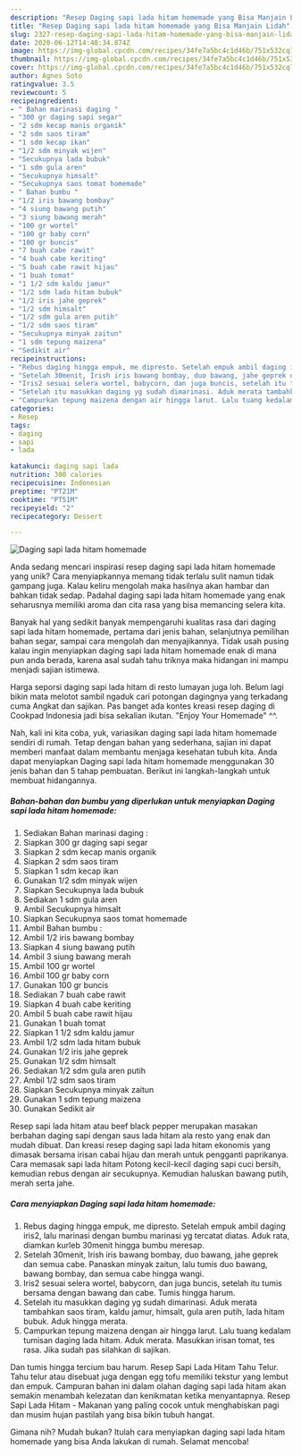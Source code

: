 ```yaml
---
description: "Resep Daging sapi lada hitam homemade yang Bisa Manjain Lidah"
title: "Resep Daging sapi lada hitam homemade yang Bisa Manjain Lidah"
slug: 2327-resep-daging-sapi-lada-hitam-homemade-yang-bisa-manjain-lidah
date: 2020-06-12T14:48:34.874Z
image: https://img-global.cpcdn.com/recipes/34fe7a5bc4c1d46b/751x532cq70/daging-sapi-lada-hitam-homemade-foto-resep-utama.jpg
thumbnail: https://img-global.cpcdn.com/recipes/34fe7a5bc4c1d46b/751x532cq70/daging-sapi-lada-hitam-homemade-foto-resep-utama.jpg
cover: https://img-global.cpcdn.com/recipes/34fe7a5bc4c1d46b/751x532cq70/daging-sapi-lada-hitam-homemade-foto-resep-utama.jpg
author: Agnes Soto
ratingvalue: 3.5
reviewcount: 5
recipeingredient:
- " Bahan marinasi daging "
- "300 gr daging sapi segar"
- "2 sdm kecap manis organik"
- "2 sdm saos tiram"
- "1 sdm kecap ikan"
- "1/2 sdm minyak wijen"
- "Secukupnya lada bubuk"
- "1 sdm gula aren"
- "Secukupnya himsalt"
- "Secukupnya saos tomat homemade"
- " Bahan bumbu "
- "1/2 iris bawang bombay"
- "4 siung bawang putih"
- "3 siung bawang merah"
- "100 gr wortel"
- "100 gr baby corn"
- "100 gr buncis"
- "7 buah cabe rawit"
- "4 buah cabe keriting"
- "5 buah cabe rawit hijau"
- "1 buah tomat"
- "1 1/2 sdm kaldu jamur"
- "1/2 sdm lada hitam bubuk"
- "1/2 iris jahe geprek"
- "1/2 sdm himsalt"
- "1/2 sdm gula aren putih"
- "1/2 sdm saos tiram"
- "Secukupnya minyak zaitun"
- "1 sdm tepung maizena"
- "Sedikit air"
recipeinstructions:
- "Rebus daging hingga empuk, me dipresto. Setelah empuk ambil daging iris2, lalu marinasi dengan bumbu marinasi yg tercatat diatas. Aduk rata, diamkan kurleb 30menit hingga bumbu meresap."
- "Setelah 30menit, Irish iris bawang bombay, duo bawang, jahe geprek dan semua cabe. Panaskan minyak zaitun, lalu tumis duo bawang, bawang bombay, dan semua cabe hingga wangi."
- "Iris2 sesuai selera wortel, babycorn, dan juga buncis, setelah itu tumis bersama dengan bawang dan cabe. Tumis hingga harum."
- "Setelah itu masukkan daging yg sudah dimarinasi. Aduk merata tambahkan saos tiram, kaldu jamur, himsalt, gula aren putih, lada hitam bubuk. Aduk hingga merata."
- "Campurkan tepung maizena dengan air hingga larut. Lalu tuang kedalam tumisan daging lada hitam. Aduk merata. Masukkan irisan tomat, tes rasa. Jika sudah pas silahkan di sajikan."
categories:
- Resep
tags:
- daging
- sapi
- lada

katakunci: daging sapi lada 
nutrition: 300 calories
recipecuisine: Indonesian
preptime: "PT21M"
cooktime: "PT51M"
recipeyield: "2"
recipecategory: Dessert

---
```



![Daging sapi lada hitam homemade](https://img-global.cpcdn.com/recipes/34fe7a5bc4c1d46b/751x532cq70/daging-sapi-lada-hitam-homemade-foto-resep-utama.jpg)

Anda sedang mencari inspirasi resep daging sapi lada hitam homemade yang unik? Cara menyiapkannya memang tidak terlalu sulit namun tidak gampang juga. Kalau keliru mengolah maka hasilnya akan hambar dan bahkan tidak sedap. Padahal daging sapi lada hitam homemade yang enak seharusnya memiliki aroma dan cita rasa yang bisa memancing selera kita.

Banyak hal yang sedikit banyak mempengaruhi kualitas rasa dari daging sapi lada hitam homemade, pertama dari jenis bahan, selanjutnya pemilihan bahan segar, sampai cara mengolah dan menyajikannya. Tidak usah pusing kalau ingin menyiapkan daging sapi lada hitam homemade enak di mana pun anda berada, karena asal sudah tahu triknya maka hidangan ini mampu menjadi sajian istimewa.

Harga seporsi daging sapi lada hitam di resto lumayan juga loh. Belum lagi bikin mata melotot sambil ngaduk cari potongan dagingnya yang terkadang cuma Angkat dan sajikan. Pas banget ada kontes kreasi resep daging di Cookpad Indonesia jadi bisa sekalian ikutan. &#34;Enjoy Your Homemade&#34; ^^.


Nah, kali ini kita coba, yuk, variasikan daging sapi lada hitam homemade sendiri di rumah. Tetap dengan bahan yang sederhana, sajian ini dapat memberi manfaat dalam membantu menjaga kesehatan tubuh kita. Anda dapat menyiapkan Daging sapi lada hitam homemade menggunakan 30 jenis bahan dan 5 tahap pembuatan. Berikut ini langkah-langkah untuk membuat hidangannya.

<!--inarticleads1-->

##### Bahan-bahan dan bumbu yang diperlukan untuk menyiapkan Daging sapi lada hitam homemade:

1. Sediakan  Bahan marinasi daging :
1. Siapkan 300 gr daging sapi segar
1. Siapkan 2 sdm kecap manis organik
1. Siapkan 2 sdm saos tiram
1. Siapkan 1 sdm kecap ikan
1. Gunakan 1/2 sdm minyak wijen
1. Siapkan Secukupnya lada bubuk
1. Sediakan 1 sdm gula aren
1. Ambil Secukupnya himsalt
1. Siapkan Secukupnya saos tomat homemade
1. Ambil  Bahan bumbu :
1. Ambil 1/2 iris bawang bombay
1. Siapkan 4 siung bawang putih
1. Ambil 3 siung bawang merah
1. Ambil 100 gr wortel
1. Ambil 100 gr baby corn
1. Gunakan 100 gr buncis
1. Sediakan 7 buah cabe rawit
1. Siapkan 4 buah cabe keriting
1. Ambil 5 buah cabe rawit hijau
1. Gunakan 1 buah tomat
1. Siapkan 1 1/2 sdm kaldu jamur
1. Ambil 1/2 sdm lada hitam bubuk
1. Gunakan 1/2 iris jahe geprek
1. Gunakan 1/2 sdm himsalt
1. Sediakan 1/2 sdm gula aren putih
1. Ambil 1/2 sdm saos tiram
1. Siapkan Secukupnya minyak zaitun
1. Gunakan 1 sdm tepung maizena
1. Gunakan Sedikit air


Resep sapi lada hitam atau beef black pepper merupakan masakan berbahan daging sapi dengan saus lada hitam ala resto yang enak dan mudah dibuat. Dan kreasi resep daging sapi lada hitam ekonomis yang dimasak bersama irisan cabai hijau dan merah untuk pengganti paprikanya. Cara memasak sapi lada hitam Potong kecil-kecil daging sapi cuci bersih, kemudian rebus dengan air secukupnya. Kemudian haluskan bawang putih, merah serta jahe. 

<!--inarticleads2-->

##### Cara menyiapkan Daging sapi lada hitam homemade:

1. Rebus daging hingga empuk, me dipresto. Setelah empuk ambil daging iris2, lalu marinasi dengan bumbu marinasi yg tercatat diatas. Aduk rata, diamkan kurleb 30menit hingga bumbu meresap.
1. Setelah 30menit, Irish iris bawang bombay, duo bawang, jahe geprek dan semua cabe. Panaskan minyak zaitun, lalu tumis duo bawang, bawang bombay, dan semua cabe hingga wangi.
1. Iris2 sesuai selera wortel, babycorn, dan juga buncis, setelah itu tumis bersama dengan bawang dan cabe. Tumis hingga harum.
1. Setelah itu masukkan daging yg sudah dimarinasi. Aduk merata tambahkan saos tiram, kaldu jamur, himsalt, gula aren putih, lada hitam bubuk. Aduk hingga merata.
1. Campurkan tepung maizena dengan air hingga larut. Lalu tuang kedalam tumisan daging lada hitam. Aduk merata. Masukkan irisan tomat, tes rasa. Jika sudah pas silahkan di sajikan.


Dan tumis hingga tercium bau harum. Resep Sapi Lada Hitam Tahu Telur. Tahu telur atau disebuat juga dengan egg tofu memiliki tekstur yang lembut dan empuk. Campuran bahan ini dalam olahan daging sapi lada hitam akan semakin menambah kelezatan dan kenikmatan ketika menyantapnya. Resep Sapi Lada Hitam - Makanan yang paling cocok untuk menghabiskan pagi dan musim hujan pastilah yang bisa bikin tubuh hangat. 

Gimana nih? Mudah bukan? Itulah cara menyiapkan daging sapi lada hitam homemade yang bisa Anda lakukan di rumah. Selamat mencoba!
